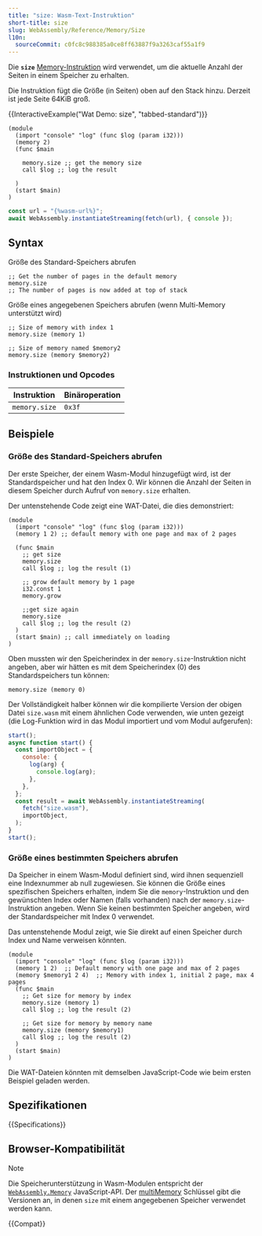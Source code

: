 ```yaml
---
title: "size: Wasm-Text-Instruktion"
short-title: size
slug: WebAssembly/Reference/Memory/Size
l10n:
  sourceCommit: c0fc8c988385a0ce8ff63887f9a3263caf55a1f9
---
```


Die **`size`** [Memory-Instruktion](/de/docs/WebAssembly/Reference/Memory) wird verwendet, um die aktuelle Anzahl der Seiten in einem Speicher zu erhalten.

Die Instruktion fügt die Größe (in Seiten) oben auf den Stack hinzu.
Derzeit ist jede Seite 64KiB groß.

{{InteractiveExample("Wat Demo: size", "tabbed-standard")}}

```wat interactive-example
(module
  (import "console" "log" (func $log (param i32)))
  (memory 2)
  (func $main

    memory.size ;; get the memory size
    call $log ;; log the result

  )
  (start $main)
)
```

```js interactive-example
const url = "{%wasm-url%}";
await WebAssembly.instantiateStreaming(fetch(url), { console });
```

## Syntax

Größe des Standard-Speichers abrufen

```wat
;; Get the number of pages in the default memory
memory.size
;; The number of pages is now added at top of stack
```

Größe eines angegebenen Speichers abrufen (wenn Multi-Memory unterstützt wird)

```wat
;; Size of memory with index 1
memory.size (memory 1)

;; Size of memory named $memory2
memory.size (memory $memory2)
```

### Instruktionen und Opcodes

| Instruktion   | Binäroperation |
| ------------- | -------------- |
| `memory.size` | `0x3f`         |

## Beispiele

### Größe des Standard-Speichers abrufen

Der erste Speicher, der einem Wasm-Modul hinzugefügt wird, ist der Standardspeicher und hat den Index 0.
Wir können die Anzahl der Seiten in diesem Speicher durch Aufruf von `memory.size` erhalten.

Der untenstehende Code zeigt eine WAT-Datei, die dies demonstriert:

```wat
(module
  (import "console" "log" (func $log (param i32)))
  (memory 1 2) ;; default memory with one page and max of 2 pages

  (func $main
    ;; get size
    memory.size
    call $log ;; log the result (1)

    ;; grow default memory by 1 page
    i32.const 1
    memory.grow

    ;;get size again
    memory.size
    call $log ;; log the result (2)
  )
  (start $main) ;; call immediately on loading
)
```

Oben mussten wir den Speicherindex in der `memory.size`-Instruktion nicht angeben, aber wir hätten es mit dem Speicherindex (0) des Standardspeichers tun können:

```wat
memory.size (memory 0)
```

Der Vollständigkeit halber können wir die kompilierte Version der obigen Datei `size.wasm` mit einem ähnlichen Code verwenden, wie unten gezeigt (die Log-Funktion wird in das Modul importiert und vom Modul aufgerufen):

```js
start();
async function start() {
  const importObject = {
    console: {
      log(arg) {
        console.log(arg);
      },
    },
  };
  const result = await WebAssembly.instantiateStreaming(
    fetch("size.wasm"),
    importObject,
  );
}
start();
```

### Größe eines bestimmten Speichers abrufen

Da Speicher in einem Wasm-Modul definiert sind, wird ihnen sequenziell eine Indexnummer ab null zugewiesen.
Sie können die Größe eines spezifischen Speichers erhalten, indem Sie die `memory`-Instruktion und den gewünschten Index oder Namen (falls vorhanden) nach der `memory.size`-Instruktion angeben.
Wenn Sie keinen bestimmten Speicher angeben, wird der Standardspeicher mit Index 0 verwendet.

Das untenstehende Modul zeigt, wie Sie direkt auf einen Speicher durch Index und Name verweisen könnten.

```wat
(module
  (import "console" "log" (func $log (param i32)))
  (memory 1 2)  ;; Default memory with one page and max of 2 pages
  (memory $memory1 2 4)  ;; Memory with index 1, initial 2 page, max 4 pages
  (func $main
    ;; Get size for memory by index
    memory.size (memory 1)
    call $log ;; log the result (2)

    ;; Get size for memory by memory name
    memory.size (memory $memory1)
    call $log ;; log the result (2)
  )
  (start $main)
)
```

Die WAT-Dateien könnten mit demselben JavaScript-Code wie beim ersten Beispiel geladen werden.

## Spezifikationen

{{Specifications}}

## Browser-Kompatibilität

> [!NOTE]
> Die Speicherunterstützung in Wasm-Modulen entspricht der [`WebAssembly.Memory`](/de/docs/WebAssembly/Reference/JavaScript_interface/Memory) JavaScript-API.
> Der [multiMemory](#webassembly.multimemory) Schlüssel gibt die Versionen an, in denen `size` mit einem angegebenen Speicher verwendet werden kann.

{{Compat}}
